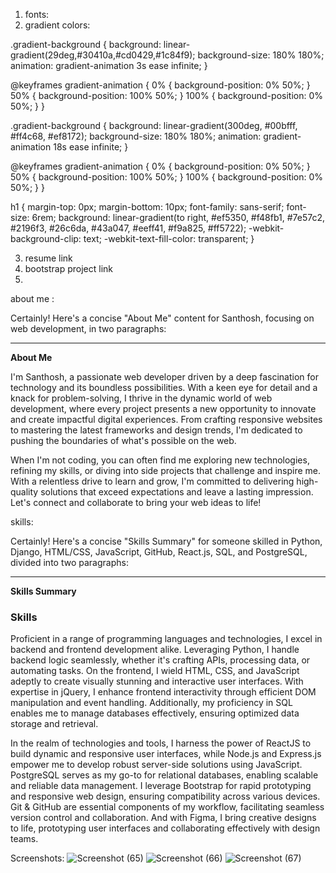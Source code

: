 1. fonts:
2. gradient colors:

.gradient-background {
  background: linear-gradient(29deg,#30410a,#cd0429,#1c84f9);
  background-size: 180% 180%;
  animation: gradient-animation 3s ease infinite;
}

@keyframes gradient-animation {
  0% {
    background-position: 0% 50%;
  }
  50% {
    background-position: 100% 50%;
  }
  100% {
    background-position: 0% 50%;
  }
}

.gradient-background {
  background: linear-gradient(300deg, #00bfff, #ff4c68, #ef8172);
  background-size: 180% 180%;
  animation: gradient-animation 18s ease infinite;
}

@keyframes gradient-animation {
  0% {
    background-position: 0% 50%;
  }
  50% {
    background-position: 100% 50%;
  }
  100% {
    background-position: 0% 50%;
  }
}

h1 {
  margin-top: 0px;
  margin-bottom: 10px;
  font-family: sans-serif;
  font-size: 6rem;
  background: linear-gradient(to right, #ef5350, #f48fb1, #7e57c2, #2196f3, #26c6da, #43a047, #eeff41, #f9a825, #ff5722);
  -webkit-background-clip: text;
  -webkit-text-fill-color: transparent;
}

3. resume link
4. bootstrap project link
5. 

about me :

Certainly! Here's a concise "About Me" content for Santhosh, focusing on web development, in two paragraphs:

---

**About Me**

I'm Santhosh, a passionate web developer driven by a deep fascination for technology and its boundless possibilities. With a keen eye for detail and a knack for problem-solving, I thrive in the dynamic world of web development, where every project presents a new opportunity to innovate and create impactful digital experiences. From crafting responsive websites to mastering the latest frameworks and design trends, I'm dedicated to pushing the boundaries of what's possible on the web.

When I'm not coding, you can often find me exploring new technologies, refining my skills, or diving into side projects that challenge and inspire me. With a relentless drive to learn and grow, I'm committed to delivering high-quality solutions that exceed expectations and leave a lasting impression. Let's connect and collaborate to bring your web ideas to life!


skills: 

Certainly! Here's a concise "Skills Summary" for someone skilled in Python, Django, HTML/CSS, JavaScript, GitHub, React.js, SQL, and PostgreSQL, divided into two paragraphs:

---

**Skills Summary**

### Skills

Proficient in a range of programming languages and technologies, I excel in backend and frontend development alike. Leveraging Python, I handle backend logic seamlessly, whether it's crafting APIs, processing data, or automating tasks. On the frontend, I wield HTML, CSS, and JavaScript adeptly to create visually stunning and interactive user interfaces. With expertise in jQuery, I enhance frontend interactivity through efficient DOM manipulation and event handling. Additionally, my proficiency in SQL enables me to manage databases effectively, ensuring optimized data storage and retrieval.

In the realm of technologies and tools, I harness the power of ReactJS to build dynamic and responsive user interfaces, while Node.js and Express.js empower me to develop robust server-side solutions using JavaScript. PostgreSQL serves as my go-to for relational databases, enabling scalable and reliable data management. I leverage Bootstrap for rapid prototyping and responsive web design, ensuring compatibility across various devices. Git & GitHub are essential components of my workflow, facilitating seamless version control and collaboration. And with Figma, I bring creative designs to life, prototyping user interfaces and collaborating effectively with design teams.

Screenshots:
![Screenshot (65)](https://github.com/sandyo7/Portfolio---Project/assets/119475185/44b06cb7-8896-4255-9714-88c75a6c6784)
![Screenshot (66)](https://github.com/sandyo7/Portfolio---Project/assets/119475185/f5a2bb0f-56a0-4a13-be11-2850f5d02c08)
![Screenshot (67)](https://github.com/sandyo7/Portfolio---Project/assets/119475185/c713299e-4be9-4d96-941a-efcae76466a8)

